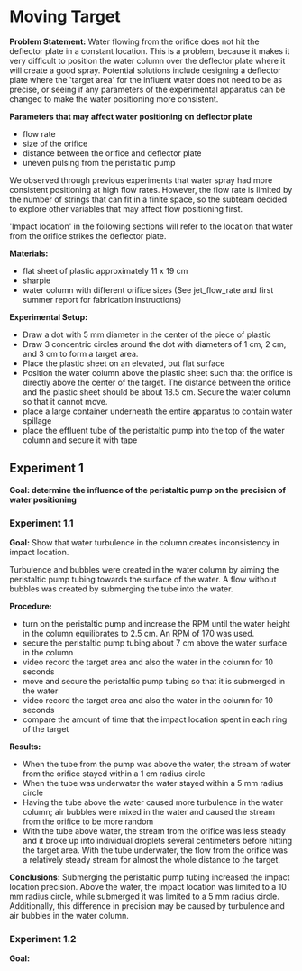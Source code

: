 # Moving Target

**Problem Statement:** Water flowing from the orifice does not hit the deflector plate in a constant location. This is a problem, because it makes it very difficult to position the water column over the deflector plate where it will create a good spray. Potential solutions include designing a deflector plate where the 'target area' for the influent water does not need to be as precise, or seeing if any parameters of the experimental apparatus can be changed to make the water positioning more consistent.

**Parameters that may affect water positioning on deflector plate**
- flow rate
- size of the orifice
- distance between the orifice and deflector plate
- uneven pulsing from the peristaltic pump

We observed through previous experiments that water spray had more consistent positioning at high flow rates. However, the flow rate is limited by the number of strings that can fit in a finite space, so the subteam decided to explore other variables that may affect flow positioning first.

'Impact location' in the following sections will refer to the location that water from the orifice strikes the deflector plate.

**Materials:**
- flat sheet of plastic approximately 11 x 19 cm
- sharpie
- water column with different orifice sizes (See jet_flow_rate and first summer report for fabrication instructions)

**Experimental Setup:**
- Draw a dot with 5 mm diameter in the center of the piece of plastic
- Draw 3 concentric circles around the dot with diameters of 1 cm, 2 cm, and 3 cm to form a target area.
- Place the plastic sheet on an elevated, but flat surface
- Position the water column above the plastic sheet such that the orifice is directly above the center of the target. The distance between the orifice and the plastic sheet should be about 18.5 cm. Secure the water column so that it cannot move.
- place a large container underneath the entire apparatus to contain water spillage
- place the effluent tube of the peristaltic pump into the top of the water column and secure it with tape

## Experiment 1

**Goal: determine the influence of the peristaltic pump on the precision of water positioning**

### Experiment 1.1

**Goal:** Show that water turbulence in the column creates inconsistency in impact location.

Turbulence and bubbles were created in the water column by aiming the peristaltic pump tubing towards the surface of the water. A flow without bubbles was created by submerging the tube into the water.

**Procedure:**
- turn on the peristaltic pump and increase the RPM until the water height in the column equilibrates to 2.5 cm. An RPM of 170 was used.
- secure the peristaltic pump tubing about 7 cm above the water surface in the column
- video record the target area and also the water in the column for 10 seconds
- move and secure the peristaltic pump tubing so that it is submerged in the water
- video record the target area and also the water in the column for 10 seconds
- compare the amount of time that the impact location spent in each ring of the target

**Results:**
- When the tube from the pump was above the water, the stream of water from the orifice stayed within a 1 cm radius circle
- When the tube was underwater the water stayed within a 5 mm radius circle
- Having the tube above the water caused more turbulence in the water column; air bubbles were mixed in the water and caused the stream from the orifice to be more random
- With the tube above water, the stream from the orifice was less steady and it broke up into individual droplets several centimeters before hitting the target area. With the tube underwater, the flow from the orifice was a relatively steady stream for almost the whole distance to the target.

**Conclusions:**
Submerging the peristaltic pump tubing increased the impact location precision. Above the water, the impact location was limited to a 10 mm radius circle, while submerged it was limited to a 5 mm radius circle. Additionally, this difference in precision may be caused by turbulence and air bubbles in the water column.

### Experiment 1.2

**Goal:**
